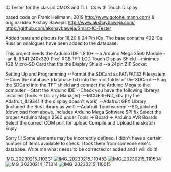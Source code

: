 IC Tester for the classic CMOS and TLL ICs with Touch Display

based code on Frank Hellmann, 2019 http://www.gotohellmann.com/ & original idea Akshay Bawejas http://www.akshaybaweja.com/ https://github.com/akshaybaweja/Smart-IC-Tester

Added tests and pinouts for 18,20 & 24 Pin ICs. The base contains 422 ICs. Russian analogues have been added to the database.

This project needs the Arduino IDE 1.8.10+
--a Arduino Mega 2560 Module
--an ILI9341 240x320 Pixel RGB TFT LCD Touch Display Shield
--minimus 1GB Micro-SD Card that fits the Display Shield
--a 24pin ZIF Socket

Setting Up and Programming
--Format the SDCard as FAT/FAT32 Filesystem
--Copy the database (database.txt) into the root folder of the SDCard
--Plug the SDCard into the TFT shield and connect the Arduino Mega to the computer
--Start the Arduino IDE
--Check you have the following librarys installed (Tools -> Library Manager):
--MCUFRIEND_kbv (try the Adafruit_ILI9341 if the display doesn't work)
--Adafruit GFX Library (included the Bus Library as well)
--Adafruit Touchscreen
--SD_patched (download from above, includes Arduino Mega Software SPI fix
Select the proper Arduino Mega 2560 under Tools -> Board -> Arduino AVR Boards
Select the correct COM port for upload
Compile and Upload the sketch
Enjoy

Sorry !!! Some elements may be incorrectly defined. I didn't have a certain number of items available to check. I took them from someone else's database. Write me what needs to be corrected or added and I will do it!

[IMG_20230215_110331](https://user-images.githubusercontent.com/125442802/218992424-ceb1f64f-07d8-49f0-8b6a-7ff79fe6c02c.jpg)
![IMG_20230215_110453](https://user-images.githubusercontent.com/125442802/218992539-fc5e0c3b-e121-41ba-be4e-5aa2780b78f2.jpg)
![IMG_20230215_110504](https://user-images.githubusercontent.com/125442802/218992560-fb521b8e-3ba6-456c-8207-80a8bde3cc70.jpg)
![IMG_20230214_171314](https://user-images.githubusercontent.com/125442802/218992592-ac4c552b-92b6-413c-94f2-3022ff81f729.jpg)
![IMG_20230215_110015](https://user-images.githubusercontent.com/125442802/218992615-31f2f07c-8dc0-4256-814f-a39f6b36293a.jpg)
